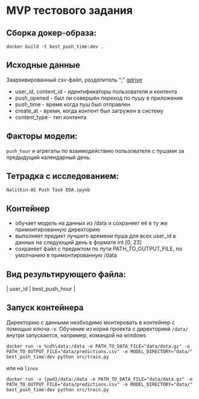 # MVP тестового задания

## Сборка докер-образа:

```shell
docker build -t best_push_time:dev .
```

## Исходные данные

Заархивированный csv-файл, разделитель “;”
[gdrive](https://drive.google.com/file/d/1vDub1LgsFKT7qp8EW3xz9JueqTLBjmm5/view?usp=sharing)

* user_id, content_id - идентификаторы пользователя и контента  
* push_opened - был ли совершён переход по пушу в приложение
* push_time - время когда пуш был отправлен
* сreate_at - время, когда контент был загружен в систему
* content_type - тип контента

## Факторы модели: 

`push_hour` и агрегаты по взаимодействию пользователя с пушами за предыдущий календарный день.

## Тетрадка с исследованием: 

`Nalitkin-AS Push Task EDA.ipynb`

## Контейнер

* обучает модель на данных из /data и сохраняет её в ту же примонтированную директорию 
* выполняет предикт лучшего времени пуша для всех user_id в данных на следующий день в формате int [0, 23]
* сохраняет файл с предиктом по пути PATH_TO_OUTPUT_FILE, по умолчанию в примонтированную /data

## Вид результирующего файла:

| user_id | best_push_hour |


## Запуск контейнера
Директорию с данными необходимо монтировать в контейнер с помощью ключа -v.
Обучение из корня проекта с директорией `/data/` внутри запускается, например, командой на windows

```shell
docker run -v %cd%\data:/data -e PATH_TO_DATA_FILE="data/data.gz" -e PATH_TO_OUTPUT_FILE="data/predictions.csv" -e MODEL_DIRECTORY="data/" best_push_time:dev python src/train.py 
```

или на `linux`

```shell
docker run -v {pwd}/data:/data -e PATH_TO_DATA_FILE="data/data.gz" -e PATH_TO_OUTPUT_FILE="data/predictions.csv" -e MODEL_DIRECTORY="data/" best_push_time:dev python src/train.py 
```
